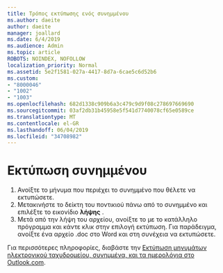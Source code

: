 ```yaml
---
title: Τρόπος εκτύπωσης ενός συνημμένου
ms.author: daeite
author: daeite
manager: joallard
ms.date: 6/4/2019
ms.audience: Admin
ms.topic: article
ROBOTS: NOINDEX, NOFOLLOW
localization_priority: Normal
ms.assetid: 5e2f1581-027a-4417-8d7a-6cae5c6d52b6
ms.custom:
- "8000046"
- "1002"
- "1003"
ms.openlocfilehash: 682d1338c909b6a3c479c9d9f08c278697669690
ms.sourcegitcommit: 03af2db31b45958e5f541d7740078cf65e0589ce
ms.translationtype: MT
ms.contentlocale: el-GR
ms.lasthandoff: 06/04/2019
ms.locfileid: "34708982"
---
```

# <a name="print-an-attachment"></a>Εκτύπωση συνημμένου

1. Ανοίξτε το μήνυμα που περιέχει το συνημμένο που θέλετε να εκτυπώσετε.
2. Μετακινήστε το δείκτη του ποντικιού πάνω από το συνημμένο και επιλέξτε το εικονίδιο **λήψης** .
3. Μετά από την λήψη του αρχείου, ανοίξτε το με το κατάλληλο πρόγραμμα και κάντε κλικ στην επιλογή εκτύπωση. Για παράδειγμα, ανοίξτε ένα αρχείο .doc στο Word και στη συνέχεια να εκτυπώσετε.

Για περισσότερες πληροφορίες, διαβάστε την [Εκτύπωση μηνυμάτων ηλεκτρονικού ταχυδρομείου, συνημμένα, και τα ημερολόγια στο Outlook.com](https://go.microsoft.com/fwlink/?linkid=2021110&amp;clcid=0x409).